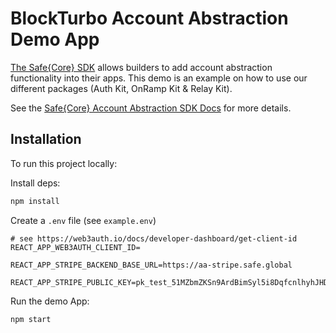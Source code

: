 # BlockTurbo Account Abstraction Demo App

[The Safe{Core} SDK](https://github.com/safe-global/safe-core-sdk) allows builders to add account abstraction functionality into their apps. This demo is an example on how to use our different packages (Auth Kit, OnRamp Kit & Relay Kit).

See the [Safe{Core} Account Abstraction SDK Docs](https://docs.safe.global/learn/safe-core-account-abstraction-sdk) for more details.

## Installation

To run this project locally:

Install deps:

```bash
npm install
```

Create a `.env` file (see `example.env`)

```
# see https://web3auth.io/docs/developer-dashboard/get-client-id
REACT_APP_WEB3AUTH_CLIENT_ID=

REACT_APP_STRIPE_BACKEND_BASE_URL=https://aa-stripe.safe.global

REACT_APP_STRIPE_PUBLIC_KEY=pk_test_51MZbmZKSn9ArdBimSyl5i8DqfcnlhyhJHD8bF2wKrGkpvNWyPvBAYtE211oHda0X3Ea1n4e9J9nh2JkpC7Sxm5a200Ug9ijfoO

```

Run the demo App:

```bash
npm start
```
